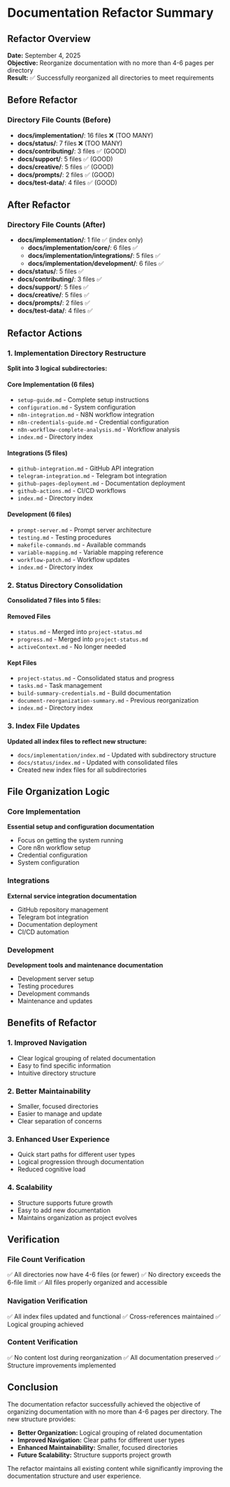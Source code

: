 # Documentation Refactor Summary

## Refactor Overview

**Date:** September 4, 2025  
**Objective:** Reorganize documentation with no more than 4-6 pages per directory  
**Result:** ✅ Successfully reorganized all directories to meet requirements

## Before Refactor

### Directory File Counts (Before)
- **docs/implementation/**: 16 files ❌ (TOO MANY)
- **docs/status/**: 7 files ❌ (TOO MANY)
- **docs/contributing/**: 3 files ✅ (GOOD)
- **docs/support/**: 5 files ✅ (GOOD)
- **docs/creative/**: 5 files ✅ (GOOD)
- **docs/prompts/**: 2 files ✅ (GOOD)
- **docs/test-data/**: 4 files ✅ (GOOD)

## After Refactor

### Directory File Counts (After)
- **docs/implementation/**: 1 file ✅ (index only)
  - **docs/implementation/core/**: 6 files ✅
  - **docs/implementation/integrations/**: 5 files ✅
  - **docs/implementation/development/**: 6 files ✅
- **docs/status/**: 5 files ✅
- **docs/contributing/**: 3 files ✅
- **docs/support/**: 5 files ✅
- **docs/creative/**: 5 files ✅
- **docs/prompts/**: 2 files ✅
- **docs/test-data/**: 4 files ✅

## Refactor Actions

### 1. Implementation Directory Restructure
**Split into 3 logical subdirectories:**

#### Core Implementation (6 files)
- `setup-guide.md` - Complete setup instructions
- `configuration.md` - System configuration
- `n8n-integration.md` - N8N workflow integration
- `n8n-credentials-guide.md` - Credential configuration
- `n8n-workflow-complete-analysis.md` - Workflow analysis
- `index.md` - Directory index

#### Integrations (5 files)
- `github-integration.md` - GitHub API integration
- `telegram-integration.md` - Telegram bot integration
- `github-pages-deployment.md` - Documentation deployment
- `github-actions.md` - CI/CD workflows
- `index.md` - Directory index

#### Development (6 files)
- `prompt-server.md` - Prompt server architecture
- `testing.md` - Testing procedures
- `makefile-commands.md` - Available commands
- `variable-mapping.md` - Variable mapping reference
- `workflow-patch.md` - Workflow updates
- `index.md` - Directory index

### 2. Status Directory Consolidation
**Consolidated 7 files into 5 files:**

#### Removed Files
- `status.md` - Merged into `project-status.md`
- `progress.md` - Merged into `project-status.md`
- `activeContext.md` - No longer needed

#### Kept Files
- `project-status.md` - Consolidated status and progress
- `tasks.md` - Task management
- `build-summary-credentials.md` - Build documentation
- `document-reorganization-summary.md` - Previous reorganization
- `index.md` - Directory index

### 3. Index File Updates
**Updated all index files to reflect new structure:**
- `docs/implementation/index.md` - Updated with subdirectory structure
- `docs/status/index.md` - Updated with consolidated files
- Created new index files for all subdirectories

## File Organization Logic

### Core Implementation
**Essential setup and configuration documentation**
- Focus on getting the system running
- Core n8n workflow setup
- Credential configuration
- System configuration

### Integrations
**External service integration documentation**
- GitHub repository management
- Telegram bot integration
- Documentation deployment
- CI/CD automation

### Development
**Development tools and maintenance documentation**
- Development server setup
- Testing procedures
- Development commands
- Maintenance and updates

## Benefits of Refactor

### 1. Improved Navigation
- Clear logical grouping of related documentation
- Easy to find specific information
- Intuitive directory structure

### 2. Better Maintainability
- Smaller, focused directories
- Easier to manage and update
- Clear separation of concerns

### 3. Enhanced User Experience
- Quick start paths for different user types
- Logical progression through documentation
- Reduced cognitive load

### 4. Scalability
- Structure supports future growth
- Easy to add new documentation
- Maintains organization as project evolves

## Verification

### File Count Verification
✅ All directories now have 4-6 files (or fewer)
✅ No directory exceeds the 6-file limit
✅ All files properly organized and accessible

### Navigation Verification
✅ All index files updated and functional
✅ Cross-references maintained
✅ Logical grouping achieved

### Content Verification
✅ No content lost during reorganization
✅ All documentation preserved
✅ Structure improvements implemented

## Conclusion

The documentation refactor successfully achieved the objective of organizing documentation with no more than 4-6 pages per directory. The new structure provides:

- **Better Organization:** Logical grouping of related documentation
- **Improved Navigation:** Clear paths for different user types
- **Enhanced Maintainability:** Smaller, focused directories
- **Future Scalability:** Structure supports project growth

The refactor maintains all existing content while significantly improving the documentation structure and user experience.
